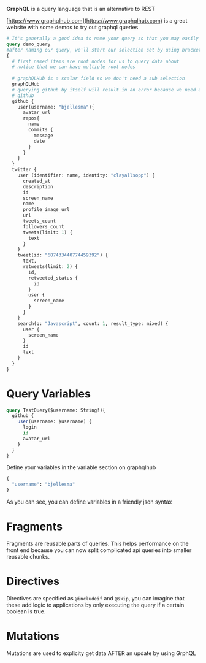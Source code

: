 **GraphQL** is a query language that is an alternative to REST

[https://www.graphqlhub.com](https://www.graphqlhub.com) is a great website with some demos to try out graphql queries



```graphql
# It's generally a good idea to name your query so that you may easily find it later
query demo_query
#after naming our query, we'll start our selection set by using brackets
{
  # first named items are root nodes for us to query data about
  # notice that we can have multiple root nodes
  
  # graphQLHub is a scalar field so we don't need a sub selection
  graphQLHub
  # querying github by itself will result in an error because we need a sub selection
  # github
  github {
    user(username: "bjellesma"){
      avatar_url
      repos{
        name
        commits {
          message
          date
        }
      }
    }
  }
  twitter {
    user (identifier: name, identity: "clayallsopp") {
      created_at
      description
      id
      screen_name
      name
      profile_image_url
      url
      tweets_count
      followers_count
      tweets(limit: 1) {
        text
      }
    }
    tweet(id: "687433440774459392") {
      text,
      retweets(limit: 2) {
        id,
        retweeted_status {
          id
        }
        user {
          screen_name
        }
      }
    }
    search(q: "Javascript", count: 1, result_type: mixed) {
      user {
        screen_name
      }
      id
      text
    }
  }
}
```

# Query Variables

```sql
query TestQuery($username: String!){
  github {
    user(username: $username) {
      login
      id
      avatar_url
    }
  }
}
```

Define your variables in the variable section on graphqlhub

```graphql
{
  "username": "bjellesma"
}
```

As you can see, you can define variables in a friendly json syntax

# Fragments

Fragments are reusable parts of queries. This helps performance on the front end because you can now split complicated api queries into smaller reusable chunks. 

# Directives

Directives are specified as `@includeif` and `@skip`, you can imagine that these add logic to applications by only executing the query if a certain boolean is true.

# Mutations

Mutations are used to explicity get data AFTER an update by using GrphQL
